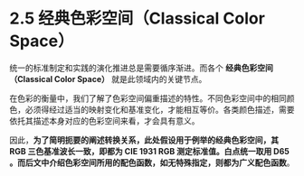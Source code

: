 
# 2.5 经典色彩空间（Classical Color Space）

统一的标准制定和实践的演化推进总是需要循序渐进。而各个 **经典色彩空间（Classical Color Space）** 就是此领域内的关键节点。

在色彩的衡量中，我们了解了色彩空间偏重描述的特性。不同色彩空间中的相同颜色，必须得经过适当的映射变化和基准变化，才能相互等价。各类颜色描述，需要依托其描述本身对应的色彩空间来看，才会具有意义。

因此，**为了简明扼要的阐述转换关系，此处假设用于例举的经典色彩空间，其 RGB 三色基准波长一致，即都为 CIE 1931 RGB 测定标准值。白点统一取用 D65 。而后文中介绍色彩空间所用的配色函数，如无特殊指定，则都为广义配色函数**。


[ref]: References_2.md